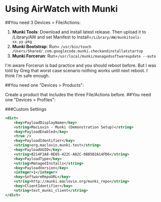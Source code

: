 # Using AirWatch with Munki

##You need 3 Devices > File/Actions:

1. **Munki Tools**: Download and install latest release. Then upload it to /Library/AW and set Manifest to Install=`/Library/AW/munkitools-xx.yy.pkg`
2. **Munki Bootstrap**: Run= `/usr/bin/touch /Users/Shared/.com.googlecode.munki.checkandinstallatstartup`
3. **Munki Forcerun**: Run=`/usr/local/munki/managedsoftwareupdate --auto`

I'm aware Forcerun is bad practice and you should reboot before. But I was told by Greg that worst case scenario nothing works until next reboot. I think I'm safe enough.

##You need one "Devices > Products":

Create a product that includes the three File/Actions before.
##You need one "Devices > Profiles":

###Custom Settings
```xml
<dict>
    <key>PayloadDisplayName</key>
    <string>MacLovin - Munki (Demonstration Setup)</string>
    <key>PayloadEnabled</key>
    <true />
    <key>PayloadIdentifier</key>
    <string>org.maclovin.munki.test</string>
    <key>PayloadUUID</key>
    <string>8214F1A8-0E65-422C-A82C-088502A14FD6</string>
    <key>PayloadType</key>
    <string>ManagedInstalls</string>
    <key>PayloadVersion</key>
    <integer>1</integer>
    <key>SoftwareRepoURL</key>
    <string>http://munki.maclovin.org/munki_repo</string>
    <key>ClientIdentifier</key>
    <string>test_munki_client</string>
</dict>
``` 
